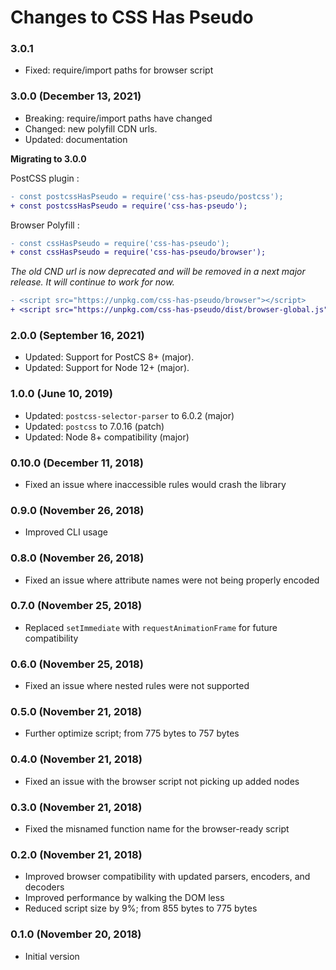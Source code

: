 # Changes to CSS Has Pseudo

### 3.0.1

- Fixed: require/import paths for browser script

### 3.0.0 (December 13, 2021)

- Breaking: require/import paths have changed
- Changed: new polyfill CDN urls.
- Updated: documentation

**Migrating to 3.0.0**

PostCSS plugin :

```diff
- const postcssHasPseudo = require('css-has-pseudo/postcss');
+ const postcssHasPseudo = require('css-has-pseudo');
```

Browser Polyfill :

```diff
- const cssHasPseudo = require('css-has-pseudo');
+ const cssHasPseudo = require('css-has-pseudo/browser');
```

_The old CND url is now deprecated and will be removed in a next major release._
_It will continue to work for now._

```diff
- <script src="https://unpkg.com/css-has-pseudo/browser"></script>
+ <script src="https://unpkg.com/css-has-pseudo/dist/browser-global.js"></script>
```

### 2.0.0 (September 16, 2021)

- Updated: Support for PostCS 8+ (major).
- Updated: Support for Node 12+ (major).

### 1.0.0 (June 10, 2019)

- Updated: `postcss-selector-parser` to 6.0.2 (major)
- Updated: `postcss` to 7.0.16 (patch)
- Updated: Node 8+ compatibility (major)

### 0.10.0 (December 11, 2018)

- Fixed an issue where inaccessible rules would crash the library

### 0.9.0 (November 26, 2018)

- Improved CLI usage

### 0.8.0 (November 26, 2018)

- Fixed an issue where attribute names were not being properly encoded

### 0.7.0 (November 25, 2018)

- Replaced `setImmediate` with `requestAnimationFrame` for future compatibility

### 0.6.0 (November 25, 2018)

- Fixed an issue where nested rules were not supported

### 0.5.0 (November 21, 2018)

- Further optimize script; from 775 bytes to 757 bytes

### 0.4.0 (November 21, 2018)

- Fixed an issue with the browser script not picking up added nodes

### 0.3.0 (November 21, 2018)

- Fixed the misnamed function name for the browser-ready script

### 0.2.0 (November 21, 2018)

- Improved browser compatibility with updated parsers, encoders, and decoders
- Improved performance by walking the DOM less
- Reduced script size by 9%; from 855 bytes to 775 bytes

### 0.1.0 (November 20, 2018)

- Initial version
